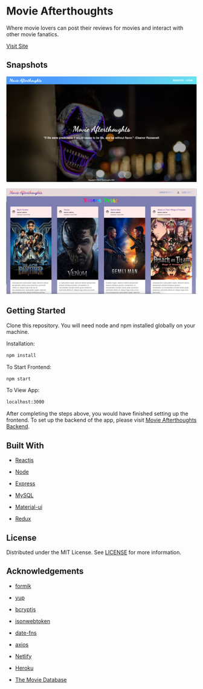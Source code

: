 # Movie Afterthoughts

Where movie lovers can post their reviews for movies and interact with other movie fanatics.

[Visit Site](https://movieafterthoughts.me "Movie Afterthoughts")

## Snapshots

![Landing Page 1](src/readmeImg/Landing1.png)

![Landing Page 2](src/readmeImg/Landing2.png)

## Getting Started

Clone this repository. You will need node and npm installed globally on your machine.

Installation:

```bash
npm install
```

To Start Frontend:

```bash
npm start
```

To View App:

```bash
localhost:3000
```

After completing the steps above, you would have finished setting up the frontend. To set up the backend of the app, please visit [Movie Afterthoughts Backend](https://github.com/danny1233211/moviesAfterthoughtsBackEnd).

## Built With

- [Reactjs](https://reactjs.org/ "Reactjs")

- [Node](https://nodejs.org/ "Node")

- [Express](https://expressjs.com/ "Express")

- [MySQL](https://www.mysql.com/ "MySQL")
- [Material-ui](https://material-ui.com/ "Material-ui")

- [Redux](https://redux.js.org/ "Redux")

## License

Distributed under the MIT License. See [LICENSE](https://github.com/danny1233211/moviesAfterthoughtsFrontEnd/blob/main/LICENSE.md) for more information.

## Acknowledgements

- [formik](https://formik.org/ "formik")

- [yup](https://www.npmjs.com/package/yup "yup")
- [bcryptjs](https://www.npmjs.com/package/bcryptjs "bcryptjs")

- [jsonwebtoken](https://www.npmjs.com/package/jsonwebtoken "jsonwebtoken")
- [date-fns](https://www.npmjs.com/package/date-fns "date-fns")

- [axios](https://www.npmjs.com/package/axios "axios")

- [Netlify](https://www.netlify.com/ "Netlify")

- [Heroku](https://www.heroku.com/ "Heroku")

- [The Movie Database](https://developers.themoviedb.org/3/getting-started/introduction "The Movie Database")
